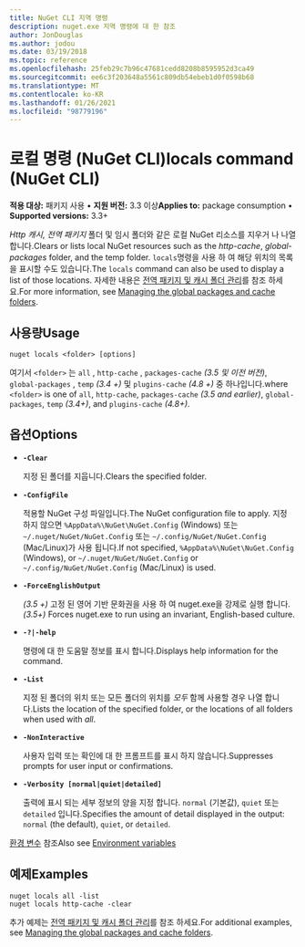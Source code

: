 ```yaml
---
title: NuGet CLI 지역 명령
description: nuget.exe 지역 명령에 대 한 참조
author: JonDouglas
ms.author: jodou
ms.date: 03/19/2018
ms.topic: reference
ms.openlocfilehash: 25feb29c7b96c47681cedd8208b8595952d3ca49
ms.sourcegitcommit: ee6c3f203648a5561c809db54ebeb1d0f0598b68
ms.translationtype: MT
ms.contentlocale: ko-KR
ms.lasthandoff: 01/26/2021
ms.locfileid: "98779196"
---
```

# <a name="locals-command-nuget-cli"></a><span data-ttu-id="2b276-103">로컬 명령 (NuGet CLI)</span><span class="sxs-lookup"><span data-stu-id="2b276-103">locals command (NuGet CLI)</span></span>

<span data-ttu-id="2b276-104">**적용 대상:** 패키지 사용 &bullet; **지원 버전:** 3.3 이상</span><span class="sxs-lookup"><span data-stu-id="2b276-104">**Applies to:** package consumption &bullet; **Supported versions:** 3.3+</span></span>

<span data-ttu-id="2b276-105">*Http 캐시*, *전역 패키지* 폴더 및 임시 폴더와 같은 로컬 NuGet 리소스를 지우거 나 나열 합니다.</span><span class="sxs-lookup"><span data-stu-id="2b276-105">Clears or lists local NuGet resources such as the *http-cache*, *global-packages* folder, and the temp folder.</span></span> <span data-ttu-id="2b276-106">`locals`명령을 사용 하 여 해당 위치의 목록을 표시할 수도 있습니다.</span><span class="sxs-lookup"><span data-stu-id="2b276-106">The `locals` command can also be used to display a list of those locations.</span></span> <span data-ttu-id="2b276-107">자세한 내용은 [전역 패키지 및 캐시 폴더 관리](../../consume-packages/managing-the-global-packages-and-cache-folders.md)를 참조 하세요.</span><span class="sxs-lookup"><span data-stu-id="2b276-107">For more information, see [Managing the global packages and cache folders](../../consume-packages/managing-the-global-packages-and-cache-folders.md).</span></span>

## <a name="usage"></a><span data-ttu-id="2b276-108">사용량</span><span class="sxs-lookup"><span data-stu-id="2b276-108">Usage</span></span>

```cli
nuget locals <folder> [options]
```

<span data-ttu-id="2b276-109">여기서 `<folder>` 는 `all` , `http-cache` , `packages-cache` *(3.5 및 이전 버전)*, `global-packages` , `temp` *(3.4 +)* 및 `plugins-cache` *(4.8 +)* 중 하나입니다.</span><span class="sxs-lookup"><span data-stu-id="2b276-109">where `<folder>` is one of `all`, `http-cache`, `packages-cache` *(3.5 and earlier)*, `global-packages`, `temp` *(3.4+)*, and `plugins-cache` *(4.8+)*.</span></span>

## <a name="options"></a><span data-ttu-id="2b276-110">옵션</span><span class="sxs-lookup"><span data-stu-id="2b276-110">Options</span></span>

- **`-Clear`**

  <span data-ttu-id="2b276-111">지정 된 폴더를 지웁니다.</span><span class="sxs-lookup"><span data-stu-id="2b276-111">Clears the specified folder.</span></span>

- **`-ConfigFile`**

  <span data-ttu-id="2b276-112">적용할 NuGet 구성 파일입니다.</span><span class="sxs-lookup"><span data-stu-id="2b276-112">The NuGet configuration file to apply.</span></span> <span data-ttu-id="2b276-113">지정 하지 않으면 `%AppData%\NuGet\NuGet.Config` (Windows) 또는 `~/.nuget/NuGet/NuGet.Config` 또는 `~/.config/NuGet/NuGet.Config` (Mac/Linux)가 사용 됩니다.</span><span class="sxs-lookup"><span data-stu-id="2b276-113">If not specified, `%AppData%\NuGet\NuGet.Config` (Windows), or `~/.nuget/NuGet/NuGet.Config` or `~/.config/NuGet/NuGet.Config` (Mac/Linux) is used.</span></span>

- **`-ForceEnglishOutput`**

  <span data-ttu-id="2b276-114">*(3.5 +)* 고정 된 영어 기반 문화권을 사용 하 여 nuget.exe을 강제로 실행 합니다.</span><span class="sxs-lookup"><span data-stu-id="2b276-114">*(3.5+)* Forces nuget.exe to run using an invariant, English-based culture.</span></span>

- **`-?|-help`**

  <span data-ttu-id="2b276-115">명령에 대 한 도움말 정보를 표시 합니다.</span><span class="sxs-lookup"><span data-stu-id="2b276-115">Displays help information for the command.</span></span>

- **`-List`**

  <span data-ttu-id="2b276-116">지정 된 폴더의 위치 또는 모든 폴더의 위치를 *모두* 함께 사용할 경우 나열 합니다.</span><span class="sxs-lookup"><span data-stu-id="2b276-116">Lists the location of the specified folder, or the locations of all folders when used with *all*.</span></span>

- **`-NonInteractive`**

  <span data-ttu-id="2b276-117">사용자 입력 또는 확인에 대 한 프롬프트를 표시 하지 않습니다.</span><span class="sxs-lookup"><span data-stu-id="2b276-117">Suppresses prompts for user input or confirmations.</span></span>

- **`-Verbosity [normal|quiet|detailed]`**

  <span data-ttu-id="2b276-118">출력에 표시 되는 세부 정보의 양을 지정 합니다. `normal` (기본값), `quiet` 또는 `detailed` 입니다.</span><span class="sxs-lookup"><span data-stu-id="2b276-118">Specifies the amount of detail displayed in the output: `normal` (the default), `quiet`, or `detailed`.</span></span>

<span data-ttu-id="2b276-119">[환경 변수](cli-ref-environment-variables.md) 참조</span><span class="sxs-lookup"><span data-stu-id="2b276-119">Also see [Environment variables](cli-ref-environment-variables.md)</span></span>

## <a name="examples"></a><span data-ttu-id="2b276-120">예제</span><span class="sxs-lookup"><span data-stu-id="2b276-120">Examples</span></span>

```cli
nuget locals all -list
nuget locals http-cache -clear
```

<span data-ttu-id="2b276-121">추가 예제는 [전역 패키지 및 캐시 폴더 관리](../../consume-packages/managing-the-global-packages-and-cache-folders.md)를 참조 하세요.</span><span class="sxs-lookup"><span data-stu-id="2b276-121">For additional examples, see [Managing the global packages and cache folders](../../consume-packages/managing-the-global-packages-and-cache-folders.md).</span></span>
